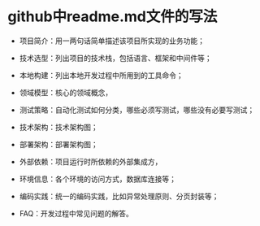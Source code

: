 # github中readme.md文件的写法
    
-   项目简介：用一两句话简单描述该项目所实现的业务功能；
    
-   技术选型：列出项目的技术栈，包括语言、框架和中间件等；
    
-   本地构建：列出本地开发过程中所用到的工具命令；
    
-   领域模型：核心的领域概念，
    
-   测试策略：自动化测试如何分类，哪些必须写测试，哪些没有必要写测试；
    
-   技术架构：技术架构图；
    
-   部署架构：部署架构图；
    
-   外部依赖：项目运行时所依赖的外部集成方，
    
-   环境信息：各个环境的访问方式，数据库连接等；
    
-   编码实践：统一的编码实践，比如异常处理原则、分页封装等；
    
-   FAQ：开发过程中常见问题的解答。
